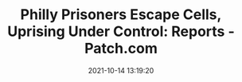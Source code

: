 ---
"title": "Philly Prisoners Escape Cells, Uprising Under Control: Reports - Patch.com"
"date": "2021-10-14 13:19:20"
"feed_name": "GOOGLENEWSINDUSTRIAL"
"feed_website": "https://news.google.com/search?q=industrial%2Bincident&hl=en-US&gl=US&ceid=US:en"
"feed_rss": "https://news.google.com/rss/search?q=industrial%2Bincident&hl=en-US&gl=US&ceid=US:en"
"link": "https://patch.com/pennsylvania/philadelphia/philly-prisoners-escape-cells-uprising-under-control-reports"
"source": "{'href': 'https://patch.com', 'title': 'Patch.com'}"
"file": "_posts/2021-1-1-59cbfeedbfcc3f190991d94d2b3cc697d2f144c0.md"
"accident": "0"
"drilling": "0"
"dead": "0"
"injured": "0"
"arrested": "0"
"place": "unknown place"
"where": "unknown site"
"causes": "unknown"
"place_uri": "unknown place"
---